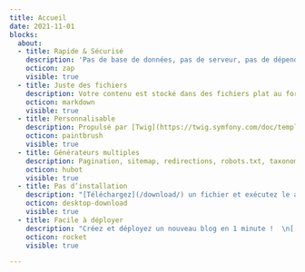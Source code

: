 ```yaml
---
title: Accueil
date: 2021-11-01
blocks:
  about:
  - title: Rapide & Sécurisé
    description: 'Pas de base de données, pas de serveur, pas de dépendance : performance et sécurité.'
    octicon: zap
    visible: true
  - title: Juste des fichiers
    description: Votre contenu est stocké dans des fichiers plat au format [Markdown](/documentation/content/#body) avec un [front matter](/documentation/content/#front-matter).
    octicon: markdown
    visible: true
  - title: Personnalisable
    description: Propulsé par [Twig](https://twig.symfony.com/doc/templates.html), un moteur de template flexible, et supporte les [themes](https://github.com/Cecilapp?q=theme#org-repositories).
    octicon: paintbrush
    visible: true
  - title: Générateurs multiples
    description: Pagination, sitemap, redirections, robots.txt, taxonomies, RSS sont générés automatiquement.
    octicon: hubot
    visible: true
  - title: Pas d’installation
    description: "[Téléchargez](/download/) un fichier et exécutez le avec PHP."
    octicon: desktop-download
    visible: true
  - title: Facile à déployer
    description: "Créez et déployez un nouveau blog en 1 minute !  \n[![Deployer sur Netlify](https://www.netlify.com/img/deploy/button.svg \"Deployer sur Netlify\")](/hosting/netlify/deploy/) [![Deployer sur Vercel](https://zeit.co/button \"Deployer sur Vercel\")](/hosting/vercel/deploy/)"
    octicon: rocket
    visible: true

---
```

